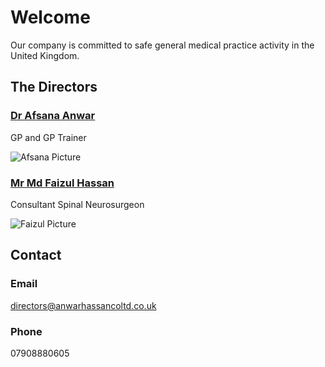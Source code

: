 # Welcome

Our company is committed to safe general medical practice activity in the United Kingdom.

## The Directors
### [Dr Afsana Anwar](https://www.lockfieldsurgery.co.uk/staff1.aspx)
GP and GP Trainer

![Afsana Picture](https://i.imgur.com/SvfVSB8.png)

### [Mr Md Faizul Hassan](https://www.roh.nhs.uk/about-us/our-team/item/mr-faizul-hassan)
Consultant Spinal Neurosurgeon

![Faizul Picture](https://roh.nhs.uk/media/zoo/images/Faizul-Hassan_b51e4194de537bb5b19f4f4da3117886.jpg)

## Contact
### Email
directors@anwarhassancoltd.co.uk
### Phone
07908880605


